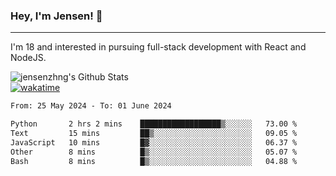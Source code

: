 ### Hey, I'm Jensen! 👋

---

I'm 18 and interested in pursuing full-stack development with React and NodeJS.

![jensenzhng's Github Stats](https://github-readme-stats.vercel.app/api?username=jensenzhng&theme=dark&show_icons=true&count_private=true)
<br />
[![wakatime](https://wakatime.com/badge/user/cbfc263d-3611-4e36-8278-8fad45fe3f62.svg)](https://wakatime.com/@cbfc263d-3611-4e36-8278-8fad45fe3f62)

<!--START_SECTION:waka-->

```txt
From: 25 May 2024 - To: 01 June 2024

Python       2 hrs 2 mins    ██████████████████▒░░░░░░   73.00 %
Text         15 mins         ██▒░░░░░░░░░░░░░░░░░░░░░░   09.05 %
JavaScript   10 mins         █▓░░░░░░░░░░░░░░░░░░░░░░░   06.37 %
Other        8 mins          █▒░░░░░░░░░░░░░░░░░░░░░░░   05.07 %
Bash         8 mins          █▒░░░░░░░░░░░░░░░░░░░░░░░   04.88 %
```

<!--END_SECTION:waka-->
